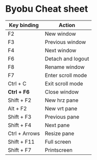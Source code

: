 # Byobu Cheat sheet

|Key binding    |Action             |
|---------------|-------------------|
|F2             |New window         |
|F3             |Previous window    |
|F4             |Next window        |
|F6             |Detach and logout  |
|F8             |Rename window      |
|F7             |Enter scroll mode  |
|Ctrl + C       |Exit scroll mode   |
|**Ctrl + F6**  |Close window       |
|Shift + F2     |New hrz pane       |
|Alt + F2       |New vrt pane       |
|Shift + F3     |Previous pane      |
|Shift + F4     |Next pane          |
|Ctrl + Arrows  |Resize pane        |
|Shift + F11    |Full screen        |
|Shift + F7     |Printscreen        |
